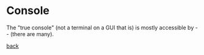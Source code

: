 Console
=======

The "true console" (not a terminal on a GUI that is) is mostly accessible by <alt>-<ctrl>-<F1-F6> (there are many).

[back](../)

